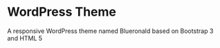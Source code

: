 WordPress Theme
===============

A responsive WordPress theme named Blueronald based on Bootstrap 3 and HTML 5
